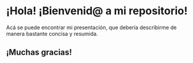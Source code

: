 # ¡Hola! ¡Bienvenid@ a mi repositorio!

Acá se puede encontrar mi presentación, que debería describirme de manera bastante concisa y resumida.

## ¡Muchas gracias!